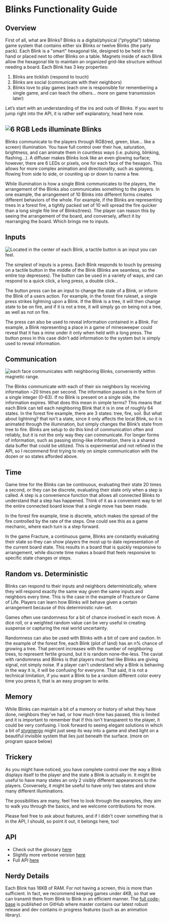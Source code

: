 # Blinks Functionality Guide

## Overview

First of all, what are Blinks? Blinks is a digital/physical (“phygital”) tabletop game system that contains either six Blinks or twelve Blinks (the party pack). Each Blink is a "smart" hexagonal tile, designed to be held in the hand or placed next to other Blinks on a table. Magnets inside of each Blink allow the hexagonal tile to maintain an organized grid-like structure without needing a board. Each Blink has 3 key properties:


1. Blinks are ticklish (respond to touch)
2. Blinks are social (communicate with their neighbors)
3. Blinks love to play games (each one is responsible for remembering a single game, and can teach the others… more on game transmission later)

Let’s start with an understanding of the ins and outs of Blinks. If you want to jump right into the API, it is rather self explanatory, head here now.

## ![6 RGB Leds illuminate Blinks](https://d2mxuefqeaa7sj.cloudfront.net/s_08E841713B7AD0F36F1417252F7C22BD505331BD313746389A056C9871EE5CFA_1517878282095_Blinks_hardware_rgb_leds.png)


Blinks communicate to the players through RGB(red, green, blue… like a screen) illumination. You have full control over their hue, saturation, brightness, and can animate them in countless ways (i.e. pulsing, blinking, flashing...).  A diffuser makes Blinks look like an even glowing surface; however, there are 6 LEDs or pixels, one for each face of the hexagon. This allows for more complex animation and directionality, such as spinning, flowing from side to side, or counting up or down to name a few. 

While illumination is how a single Blink communicates to the players, the arrangement of the Blinks also communicates something to the players. In one example, the arrangement of 10 Blinks into different forms creates different behaviors of the whole. For example, if the Blinks are representing trees in a forest fire, a tightly packed set of 10 will spread the fire quicker than a long single file line of Blinks(trees). The player can reason this by seeing the arrangement of the board, and conversely, affect it by rearranging the board. Which brings me to inputs.


## Inputs
![Located in the center of each Blink, a tactile button is an input you can feel.](https://d2mxuefqeaa7sj.cloudfront.net/s_08E841713B7AD0F36F1417252F7C22BD505331BD313746389A056C9871EE5CFA_1517980869933_Blinks_hardware_button.png)


The simplest of inputs is a press. Each Blink responds to touch by pressing on a tactile button in the middle of the Blink (Blinks are seamless, so the entire top depresses). The button can be used in a variety of ways, and can respond to a quick click, a long press, a double click...

The button press can be an input to change the state of a Blink, or inform the Blink of a users action. For example, in the forest fire ruleset, a single press strikes lightning upon a Blink. If the Blink is a tree, it will then change state to be on fire, and if it is not a tree, it will simply go on being not a tree, as well as not on fire.

The press can also be used to reveal information contained in a Blink. For example, a Blink representing a place in a game of minesweeper could reveal that it has a mine under it only when held with a long press. The button press in this case didn't add information to the system but is simply used to reveal information.


## Communication
![each face communicates with neighboring Blinks, conveniently within magnetic range.](https://d2mxuefqeaa7sj.cloudfront.net/s_08E841713B7AD0F36F1417252F7C22BD505331BD313746389A056C9871EE5CFA_1517981223021_Blinks_hardware_comms.png)


The Blinks communicate with each of their six neighbors by receiving information ~20 times per second. The information passed is in the form of a single integer (0-63). If no Blink is present on a single side, the information expires. What does this mean in simple terms? This means that each Blink can tell each neighboring Blink that it is in one of roughly 64 states. In the forest fire example, there are 3 states: tree, fire, soil. But what about lightning? that isn't a state, since it only affects the local Blink, so it is animated through the illumination, but simply changes the Blink’s state from tree to fire.
Blinks are setup to do this kind of communication often and reliably, but it is not the only way they can communicate. For longer forms of information, such as passing string-like information, there is a shared data buffer that could be utilized. This is experimental and not refined in the API, so I recommend first trying to rely on simple communication with the dozen or so states afforded above.

## Time

Game time for the Blinks can be continuous, evaluating their state 20 times a second, or they can be discrete, evaluating their state only when a step is called. A step is a convenience function that allows all connected Blinks to understand that a step has happened. Think of it as a convenient way to let the entire connected board know that a single move has been made.

In the forest fire example, time is discrete, which makes the spread of the fire controlled by the rate of the steps. One could see this as a game mechanic, where each turn is a step forward.

In the game Fracture, a continuous game, Blinks are constantly evaluating their state so they can show players the most up to date representation of the current board state. This results in a board that is quickly responsive to arrangement, while discrete time makes a board that feels responsive to specific state changes or steps.


## Random vs. Deterministic

Blinks can respond to their inputs and neighbors deterministically, where they will respond exactly the same way given the same inputs and neighbors every time. This is the case in the example of Fracture or Game of Life. Players can learn how Blinks will behave given a certain arrangement because of this deterministic rule-set.

Games often use randomness for a bit of chance involved in each move. A dice roll, or a weighted random value can be very useful in creating suspense or capturing the real world uncertainty.

Randomness can also be used with Blinks with a bit of care and caution. In the example of the forest fire, each Blink (plot of land) has an n% chance of growing a tree. That percent increases with the number of neighboring trees, to represent fertile ground, but it is random none-the-less. The caviat with randomness and Blinks is that players must feel like Blinks are giving signal, not simply noise. If a player can't understand why a Blink is behaving in the way it is, it will be confusing for everyone. That said, it is not a technical limitation, if you want a Blink to be a random different color every time you press it, that is an easy program to write.


## Memory

While Blinks can maintain a bit of a memory or history of what they have done, neighbors they've had, or how much time has passed, this is limited and it is important to remember that if this isn't transparent to the player, it could be very confusing. I look forward to seeing elegant solutions in which a bit of [stygmergy](https://www.wikiwand.com/en/Stigmergy) might just seep its way into a game and shed light on a beautiful invisible system that lies just beneath the surface. (more on program space below)


## Trickery

As you might have noticed, you have complete control over the way a Blink displays itself to the player and the state a Blink is actually in. It might be useful to have many states an only 2 visibly different appearances to the players. Conversely, it might be useful to have only two states and show many different illuminations.

The possibilities are many, feel free to look through the examples, they aim to walk you through the basics, and we welcome contributions for more.

Please feel free to ask about features, and if I didn't cover something that is in the API, I should, so point it out, it belongs here, too!


## API
  - Check out the glossary [here](glossary.md)
  - Slightly more verbose version [here](api.md)
  - Full API [here](https://github.com/Move38/Move38-Arduino-Platform)


## Nerdy Details

Each Blink has 16KB of RAM. For not having a screen, this is more than sufficient. In fact, we recommend keeping games under 4KB, so that we can transmit them from Blink to Blink in an efficient manner. The [full code-base](https://github.com/Move38/Move38-Arduino-Platform) is published on GitHub where master contains our latest robust release and dev contains in progress features (such as an animation library).
